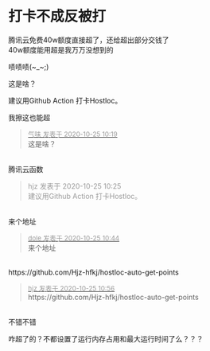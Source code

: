 # 打卡不成反被打


<img id="aimg_TFFDf" onclick="zoom(this, this.src, 0, 0, 0)" class="zoom" src="https://pic.gksec.com/2020/10/25/7a45f2aa30a05/snipaste_2020-10-25_10-06-57.png" onmouseover="img_onmouseoverfunc(this)" onload="thumbImg(this)" border="0" alt="" /><br />
腾讯云免费40w额度直接超了，还给超出部分交钱了<img src="static/image/smiley/yct/002.gif" smilieid="30" border="0" alt="" /> <br />
40w额度能用超是我万万没想到的

啧啧啧(~_~;)

这是啥？

建议用Github Action 打卡Hostloc。<img src="static/image/smiley/default/lol.gif" smilieid="12" border="0" alt="" />

我擦这也能超

<div class="quote"><blockquote><font size="2"><a href="https://www.hostloc.com/forum.php?mod=redirect&amp;goto=findpost&amp;pid=9348902&amp;ptid=758195" target="_blank"><font color="#999999">气味 发表于 2020-10-25 10:19</font></a></font><br />
这是啥？</blockquote></div><br />
腾讯云函数

<div class="quote"><blockquote><font color="#999999">hjz 发表于 2020-10-25 10:25</font><br />
<font color="#999999">建议用Github Action 打卡Hostloc。</font></blockquote></div><br />
来个地址

<div class="quote"><blockquote><font size="2"><a href="https://www.hostloc.com/forum.php?mod=redirect&amp;goto=findpost&amp;pid=9348991&amp;ptid=758195" target="_blank"><font color="#999999">dole 发表于 2020-10-25 10:44</font></a></font><br />
来个地址</blockquote></div><br />
https://github.com/Hjz-hfkj/hostloc-auto-get-points

<div class="quote"><blockquote><font size="2"><a href="https://www.hostloc.com/forum.php?mod=redirect&amp;goto=findpost&amp;pid=9349040&amp;ptid=758195" target="_blank"><font color="#999999">hjz 发表于 2020-10-25 10:56</font></a></font><br />
https://github.com/Hjz-hfkj/hostloc-auto-get-points</blockquote></div><br />
不错不错<img id="aimg_bNccQ" onclick="zoom(this, this.src, 0, 0, 0)" class="zoom" src="https://cdn.jsdelivr.net/gh/hishis/forum-master/public/images/patch.gif" onmouseover="img_onmouseoverfunc(this)" onload="thumbImg(this)" border="0" alt="" />

咋超了的？不都设置了运行内存占用和最大运行时间了么？？？
